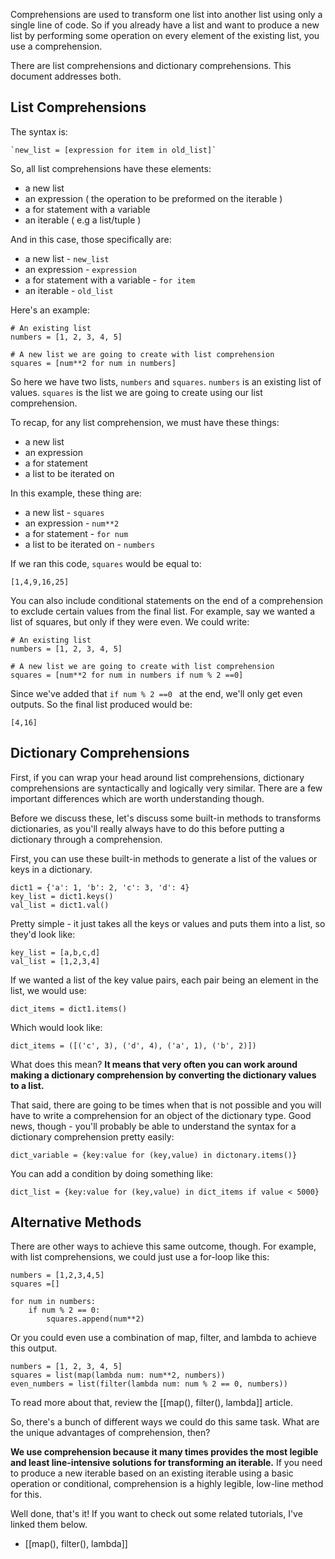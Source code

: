 Comprehensions are used to transform one list into another list using only a single line of code. So if you already have a list and want to produce a new list by performing some operation on every element of the existing list, you use a comprehension.

There are list comprehensions and dictionary comprehensions. This document addresses both.

## List Comprehensions

The syntax is:

```
`new_list = [expression for item in old_list]`
```

So, all list comprehensions have these elements:

- a new list
- an expression ( the operation to be preformed on the iterable )
- a for statement with a variable
- an iterable ( e.g a list/tuple )

And in this case, those specifically are:

- a new list - `new_list` 
- an expression - `expression` 
- a for statement with a variable - `for item`
- an iterable - `old_list` 

Here's an example:

```
# An existing list
numbers = [1, 2, 3, 4, 5] 

# A new list we are going to create with list comprehension
squares = [num**2 for num in numbers]
```

So here we have two lists, `numbers` and `squares`. `numbers` is an existing list of values. `squares` is the list we are going to create using our list comprehension. 

To recap, for any list comprehension, we must have these things:

- a new list
- an expression
- a for statement
- a list to be iterated on

In this example, these thing are:

- a new list - `squares`
- an expression - `num**2`
- a for statement - `for num`
- a list to be iterated on - `numbers`

If we ran this code, `squares` would be equal to: 

```
[1,4,9,16,25]
```

You can also include conditional statements on the end of a comprehension to exclude certain values from the final list. For example, say we wanted a list of squares, but only if they were even. We could write: 

```
# An existing list
numbers = [1, 2, 3, 4, 5] 

# A new list we are going to create with list comprehension
squares = [num**2 for num in numbers if num % 2 ==0] 
```

Since we've added that `if num % 2 ==0 ` at the end, we'll only get even outputs. So the final list produced would be:

```
[4,16]
```

## Dictionary Comprehensions

First, if you can wrap your head around list comprehensions, dictionary comprehensions are syntactically and logically very similar. There are a few important differences which are worth understanding though. 

Before we discuss these, let's discuss some built-in methods to transforms dictionaries, as you'll really always have to do this before putting a dictionary through a comprehension.

First, you can use these built-in methods to generate a list of the values or keys in a dictionary.

```
dict1 = {'a': 1, 'b': 2, 'c': 3, 'd': 4}
key_list = dict1.keys()
val_list = dict1.val()
```

Pretty simple - it just takes all the keys or values and puts them into a list, so they'd look like:

```
key_list = [a,b,c,d]
val_list = [1,2,3,4]
```

If we wanted a list of the key value pairs, each pair being an element in the list, we would use:

```
dict_items = dict1.items()
```

Which would look like:

```
dict_items = ([('c', 3), ('d', 4), ('a', 1), ('b', 2)])
```

What does this mean? **It means that very often you can work around making a dictionary comprehension by converting the dictionary values to a list.**

That said, there are going to be times when that is not possible and you will have to write a comprehension for an object of the dictionary type. Good news, though - you'll probably be able to understand the syntax for a dictionary comprehension pretty easily:

```
dict_variable = {key:value for (key,value) in dictonary.items()}
```

You can add a condition by doing something like:

```
dict_list = {key:value for (key,value) in dict_items if value < 5000}
```


## Alternative Methods

There are other ways to achieve this same outcome, though. For example, with list comprehensions, we could just use a for-loop like this:

```
numbers = [1,2,3,4,5]  
squares =[]  
  
for num in numbers:  
	if num % 2 == 0:  
		squares.append(num**2)  
```

Or you could even use a combination of map, filter, and lambda to achieve this output.

```
numbers = [1, 2, 3, 4, 5] 
squares = list(map(lambda num: num**2, numbers)) 
even_numbers = list(filter(lambda num: num % 2 == 0, numbers)) 
```

To read more about that, review the [[map(), filter(), lambda]] article.

So, there's a bunch of different ways we could do this same task. What are the unique advantages of comprehension, then? 

**We use comprehension because it many times provides the most legible and least line-intensive solutions for transforming an iterable.**  If you need to produce a new iterable based on an existing iterable using a basic operation or conditional, comprehension is a highly legible, low-line method for this. 

Well done, that's it! If you want to check out some related tutorials, I've linked them below. 

- [[map(), filter(), lambda]]

